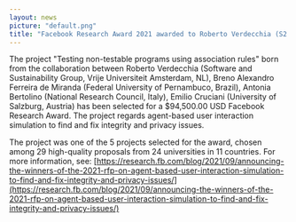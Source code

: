 ```yaml
---
layout: news
picture: "default.png"
title: "Facebook Research Award 2021 awarded to Roberto Verdecchia (S2 group, VU Amsterdam)"
---
```


The project "Testing non-testable programs using association rules" born from the collaboration between Roberto Verdecchia (Software and Sustainability Group, Vrije Universiteit Amsterdam, NL), Breno Alexandro Ferreira de Miranda (Federal University of Pernambuco, Brazil), Antonia Bertolino (National Research Council, Italy), Emilio Cruciani (University of Salzburg, Austria) has been selected for a $94,500.00 USD Facebook Research Award. The project regards agent-based user interaction simulation to find and fix integrity and privacy issues.

The project was one of the 5 projects selected for the award, chosen among 29 high-quality proposals from 24 universities in 11 countries.
For more information, see: [https://research.fb.com/blog/2021/09/announcing-the-winners-of-the-2021-rfp-on-agent-based-user-interaction-simulation-to-find-and-fix-integrity-and-privacy-issues/](https://research.fb.com/blog/2021/09/announcing-the-winners-of-the-2021-rfp-on-agent-based-user-interaction-simulation-to-find-and-fix-integrity-and-privacy-issues/)
